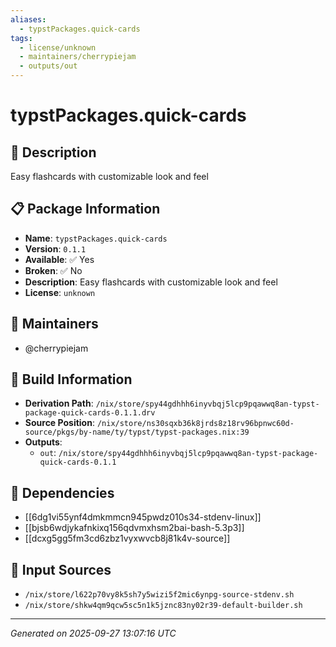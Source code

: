 ```yaml
---
aliases:
  - typstPackages.quick-cards
tags:
  - license/unknown
  - maintainers/cherrypiejam
  - outputs/out
---
```


# typstPackages.quick-cards

## 📝 Description

Easy flashcards with customizable look and feel

## 📋 Package Information

- **Name**: `typstPackages.quick-cards`
- **Version**: `0.1.1`
- **Available**: ✅ Yes
- **Broken**: ✅ No
- **Description**: Easy flashcards with customizable look and feel
- **License**: `unknown`
## 👥 Maintainers

- @cherrypiejam


## 🔧 Build Information

- **Derivation Path**: `/nix/store/spy44gdhhh6inyvbqj5lcp9pqawwq8an-typst-package-quick-cards-0.1.1.drv`
- **Source Position**: `/nix/store/ns30sqxb36k8jrds8z18rv96bpnwc60d-source/pkgs/by-name/ty/typst/typst-packages.nix:39`
- **Outputs**:
  - `out`:  `/nix/store/spy44gdhhh6inyvbqj5lcp9pqawwq8an-typst-package-quick-cards-0.1.1`

## 🔗 Dependencies

- [[6dg1vi55ynf4dmkmmcn945pwdz010s34-stdenv-linux]]
- [[bjsb6wdjykafnkixq156qdvmxhsm2bai-bash-5.3p3]]
- [[dcxg5gg5fm3cd6zbz1vyxwvcb8j81k4v-source]]

## 📁 Input Sources

- `/nix/store/l622p70vy8k5sh7y5wizi5f2mic6ynpg-source-stdenv.sh`
- `/nix/store/shkw4qm9qcw5sc5n1k5jznc83ny02r39-default-builder.sh`

---
*Generated on 2025-09-27 13:07:16 UTC*
